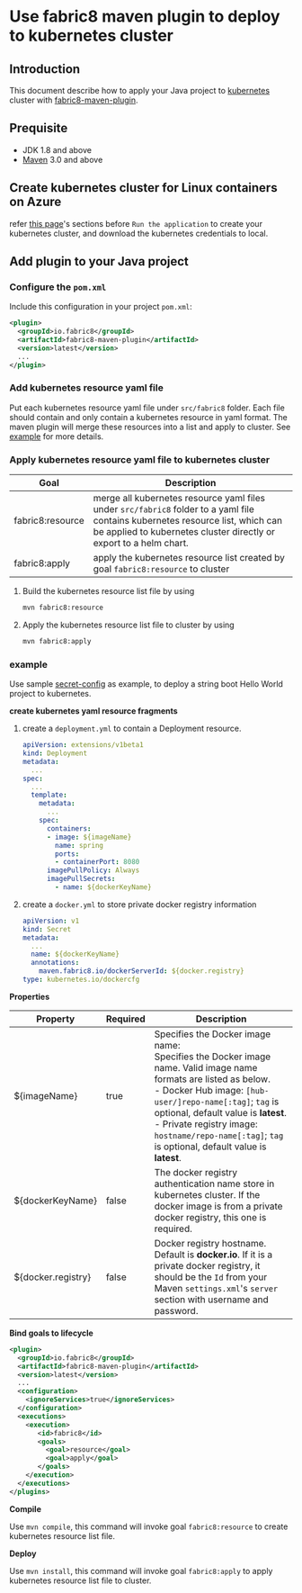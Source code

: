 # Use fabric8 maven plugin to deploy to kubernetes cluster

## Introduction
This document describe how to apply your Java project to [kubernetes](https://kubernetes.io/) cluster with [fabric8-maven-plugin](https://maven.fabric8.io/).

## Prequisite
- JDK 1.8 and above
- [Maven](http://maven.apache.org/) 3.0 and above

## Create kubernetes cluster for Linux containers on Azure
refer [this page](https://docs.microsoft.com/en-us/azure/container-service/kubernetes/container-service-kubernetes-walkthrough)'s sections before `Run the application` to create your kubernetes cluster, and download the kubernetes credentials to local.

## Add plugin to your Java project
### Configure the `pom.xml`
Include this configuration in your project `pom.xml`: 

```xml
<plugin>
  <groupId>io.fabric8</groupId>
  <artifactId>fabric8-maven-plugin</artifactId>
  <version>latest</version>
  ...
</plugin>
```

### Add kubernetes resource yaml file

Put each kubernetes resource yaml file under `src/fabric8` folder. Each file should contain and only contain a kubernetes resource in yaml format. The maven plugin will merge these resources into a list and apply to cluster. See [example](#example) for more details.

### Apply kubernetes resource yaml file to kubernetes cluster
Goal | Description
-- | --
fabric8:resource | merge all kubernetes resource yaml files under `src/fabric8` folder to a yaml file contains kubernetes resource list, which can be applied to kubernetes cluster directly or export to a helm chart.
fabric8:apply | apply the kubernetes resource list created by goal `fabric8:resource` to cluster

1. Build the kubernetes resource list file by using
    ```bash
    mvn fabric8:resource
    ```
    
2. Apply the kubernetes resource list file to cluster by using
    ```bash
    mvn fabric8:apply
    ```
    
### example

Use sample [secret-config](samples/secret-config) as example, to deploy a string boot Hello World project to kubernetes.

**create kubernetes yaml resource fragments** 
1. create a `deployment.yml` to contain a Deployment resource.
    ```yaml
    apiVersion: extensions/v1beta1
    kind: Deployment
    metadata:
      ...
    spec:
      ...
      template:
        metadata:
          ...
        spec:
          containers:
          - image: ${imageName}
            name: spring
            ports:
            - containerPort: 8080
          imagePullPolicy: Always
          imagePullSecrets:
            - name: ${dockerKeyName}
    ```
1. create a `docker.yml` to store private docker registry information
    ```yaml
    apiVersion: v1
    kind: Secret
    metadata:
      ...
      name: ${dockerKeyName}
      annotations:
        maven.fabric8.io/dockerServerId: ${docker.registry}
    type: kubernetes.io/dockercfg
    ```



**Properties**

Property | Required | Description
-- | -- | --
${imageName} | true | Specifies the Docker image name: <br/> Specifies the Docker image name. Valid image name formats are listed as below.<br>- Docker Hub image: `[hub-user/]repo-name[:tag]`; `tag` is optional, default value is **latest**.<br>- Private registry image: `hostname/repo-name[:tag]`; `tag` is optional, default value is **latest**.
${dockerKeyName} | false | The docker registry authentication name store in kubernetes cluster. If the docker image is from a private docker registry, this one is required.
${docker.registry} | false | Docker registry hostname. Default is **docker.io**. If it is a private docker registry, it should be the `Id` from your Maven `settings.xml`'s `server` section with username and password.

**Bind goals to lifecycle**
```xml
<plugin>
  <groupId>io.fabric8</groupId>
  <artifactId>fabric8-maven-plugin</artifactId>
  <version>latest</version>
  ...
  <configuration>
    <ignoreServices>true</ignoreServices>
  </configuration>
  <executions>
    <execution>
       <id>fabric8</id>
       <goals>
         <goal>resource</goal>
         <goal>apply</goal>
       </goals>
    </execution>
  </executions>
</plugins>
```
**Compile**

Use `mvn compile`, this command will invoke goal `fabric8:resource` to create kubernetes resource list file.

**Deploy**

Use `mvn install`, this command will invoke goal `fabric8:apply` to apply kubernetes resource list file to cluster.
